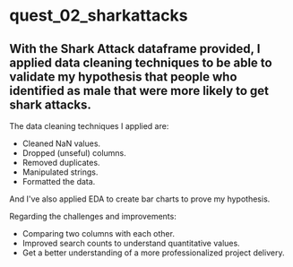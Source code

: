 # quest_02_sharkattacks

With the Shark Attack dataframe provided, I applied data cleaning techniques to be able to validate my hypothesis that people who identified as male that were more likely to get shark attacks.
--
The data cleaning techniques I applied are:
- Cleaned NaN values.
- Dropped (unseful) columns.
- Removed duplicates.
- Manipulated strings.
- Formatted the data.

And I've also applied EDA to create bar charts to prove my hypothesis.

Regarding the challenges and improvements:
- Comparing two columns with each other.
- Improved search counts to understand quantitative values.
- Get a better understanding of a more professionalized project delivery.
